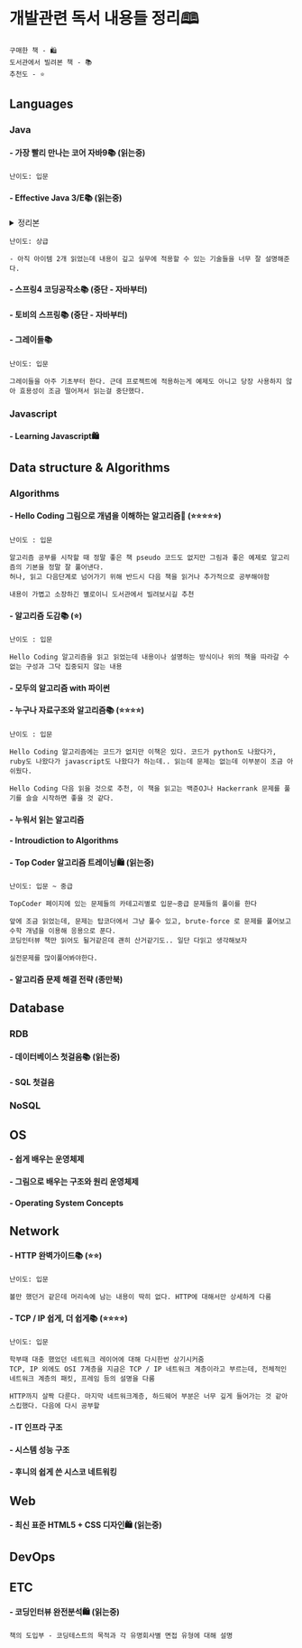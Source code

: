 # 개발관련 독서 내용들 정리🕮

```
구매한 책 - 🛍️
도서관에서 빌려본 책 - 📚
추천도 - ⭐
```

## Languages

### Java

#### - 가장 빨리 만나는 코어 자바9📚 (읽는중)
```
난이도: 입문
```

#### - Effective Java 3/E📚 (읽는중)
<details>
<summary>정리본</summary>
<br>

생성자  
<hr>
<p>
[아이템 01 - 생성자 대신 static 팩토리 메소드](https://github.com/ubitoffee/til-temoprary/blob/master/effective-java/item-001.md)<br>
[아이템 02 - 생성자에 매개변수가 많다면 빌더를 고려해볼 것](https://github.com/ubitoffee/til-temoprary/blob/master/effective-java/item-002.md)
</p>
</details>

```
난이도: 상급

- 아직 아이템 2개 읽었는데 내용이 깊고 실무에 적용할 수 있는 기술들을 너무 잘 설명해준다.

```

#### - 스프링4 코딩공작소📚 (중단 - 자바부터)

#### - 토비의 스프링📚 (중단 - 자바부터)

#### - 그레이들📚
```
난이도: 입문

그레이들을 아주 기초부터 한다. 근데 프로젝트에 적용하는게 예제도 아니고 당장 사용하지 않아 효용성이 조금 떨어져서 읽는걸 중단했다.
```

### Javascript

#### - Learning Javascript🛍️

## Data structure & Algorithms

### Algorithms

#### - Hello Coding 그림으로 개념을 이해하는 알고리즘🛒 (⭐⭐⭐⭐⭐)

```
난이도 : 입문

알고리즘 공부를 시작할 때 정말 좋은 책 pseudo 코드도 없지만 그림과 좋은 예제로 알고리즘의 기본을 정말 잘 풀어낸다.
허나, 읽고 다음단계로 넘어가기 위해 반드시 다음 책을 읽거나 추가적으로 공부해야함

내용이 가볍고 소장하긴 별로이니 도서관에서 빌려보시길 추천
```

#### - 알고리즘 도감📚 (⭐)
```
난이도 : 입문

Hello Coding 알고리즘을 읽고 읽었는데 내용이나 설명하는 방식이나 위의 책을 따라갈 수 없는 구성과 그닥 집중되지 않는 내용

```

#### - 모두의 알고리즘 with 파이썬

#### - 누구나 자료구조와 알고리즘📚 (⭐⭐⭐⭐)
```
난이도 : 입문

Hello Coding 알고리즘에는 코드가 없지만 이책은 있다. 코드가 python도 나왔다가, ruby도 나왔다가 javascript도 나왔다가 하는데.. 읽는데 문제는 없는데 이부분이 조금 아쉬웠다.

Hello Coding 다음 읽을 것으로 추천, 이 책을 읽고는 백준OJ나 Hackerrank 문제를 풀기를 슬슬 시작하면 좋을 것 같다.
```

#### - 누워서 읽는 알고리즘

#### - Introudiction to Algorithms

#### - Top Coder 알고리즘 트레이닝🛍️ (읽는중)
```
난이도: 입문 ~ 중급

TopCoder 페이지에 있는 문제들의 카테고리별로 입문~중급 문제들의 풀이를 한다

앞에 조금 읽었는데, 문제는 탑코더에서 그냥 풀수 있고, brute-force 로 문제를 풀어보고 수학 개념을 이용해 응용으로 푼다.
코딩인터뷰 책만 읽어도 될거같은데 괜히 산거같기도.. 일단 다읽고 생각해보자

실전문제를 많이풀어봐야한다.
```

#### - 알고리즘 문제 해결 전략 (종만북)

## Database

### RDB

#### - 데이터베이스 첫걸음📚 (읽는중)

#### - SQL 첫걸음

### NoSQL

## OS

#### - 쉽게 배우는 운영체제
#### - 그림으로 배우는 구조와 원리 운영체제
#### - Operating System Concepts

## Network

#### - HTTP 완벽가이드📚 (⭐⭐)
```
난이도: 입문

볼만 했던거 같은데 머리속에 남는 내용이 딱히 없다. HTTP에 대해서만 상세하게 다룸
```
#### - TCP / IP 쉽게, 더 쉽게📚 (⭐⭐⭐⭐)
```
난이도: 입문

학부때 대충 했었던 네트워크 레이어에 대해 다시한번 상기시커줌
TCP, IP 외에도 OSI 7계층을 지금은 TCP / IP 네트워크 계층이라고 부르는데, 전체적인 네트워크 계층의 패킷, 프레임 등의 설명을 다룸

HTTP까지 살짝 다룬다. 마지막 네트워크계층, 하드웨어 부분은 너무 깊게 들어가는 것 같아 스킵했다. 다음에 다시 공부할 
```
#### - IT 인프라 구조
#### - 시스템 성능 구조
#### - 후니의 쉽게 쓴 시스코 네트워킹

## Web

#### - 최신 표준 HTML5 + CSS 디자인🛍️ (읽는중)

## DevOps

## ETC

#### - 코딩인터뷰 완전분석🛍️ (읽는중)
```
책의 도입부 - 코딩테스트의 목적과 각 유명회사별 면접 유형에 대해 설명
```

